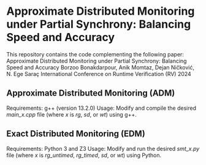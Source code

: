 # Approximate Distributed Monitoring under Partial Synchrony: Balancing Speed and Accuracy
This repository contains the code complementing the following paper:
Approximate Distributed Monitoring under Partial Synchrony: Balancing Speed and Accuracy
Borzoo Bonakdarpour, Anik Momtaz, Dejan Ničković, N. Ege Saraç
International Conference on Runtime Verification (RV) 2024

## Approximate Distributed Monitoring (ADM)
Requirements: g++ (version 13.2.0)
Usage: Modify and compile the desired *main_x.cpp* file (where *x* is *rg*, *sd*, or *wt*) using g++.

## Exact Distributed Monitoring (EDM)
Requirements: Python 3 and Z3
Usage: Modify and run the desired *smt_x.py* file (where *x* is *rg_untimed*, *rg_timed*, *sd*, or *wt*) using Python.